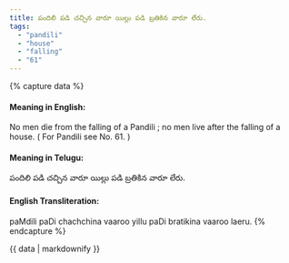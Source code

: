 ```yaml
---
title: పందిలి పడి చచ్చిన వారూ యిల్లు పడి బ్రతికిన వారూ లేరు.
tags:
  - "pandili"
  - "house"
  - "falling"
  - "61"
---
```


{% capture data %}
#### Meaning in English:
No men die from the falling of a Pandili ; no men live after the falling of a house.
( For Pandili see No. 61. )

#### Meaning in Telugu:
పందిలి పడి చచ్చిన వారూ యిల్లు పడి బ్రతికిన వారూ లేరు.

#### English Transliteration:
paMdili paDi chachchina vaaroo yillu paDi bratikina vaaroo laeru.
{% endcapture %}

{{ data | markdownify }}


